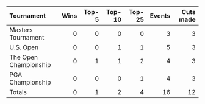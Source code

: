 | Tournament            |   Wins |   Top-5 |   Top-10 |   Top-25 |   Events |   Cuts made |
|:----------------------|-------:|--------:|---------:|---------:|---------:|------------:|
| Masters Tournament    |      0 |       0 |        0 |        0 |        3 |           3 |
| U.S. Open             |      0 |       0 |        1 |        1 |        5 |           3 |
| The Open Championship |      0 |       1 |        1 |        2 |        4 |           3 |
| PGA Championship      |      0 |       0 |        0 |        1 |        4 |           3 |
| Totals                |      0 |       1 |        2 |        4 |       16 |          12 |